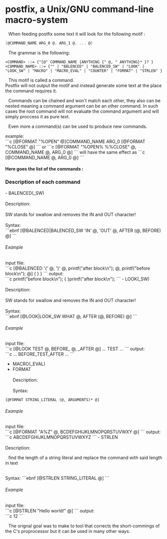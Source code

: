 # postfix, a Unix/GNU command-line macro-system
<style>
  p { text-indent: 10px; }
</style>
When feeding postfix some text it will look for the following motif :</br>
```c
[@COMMAND_NAME ARG_0 @, ARG_1 @, ... @]
```
The grammar is the following:
```ebnf
<COMMAND> ::= {"[@" COMMAND_NAME {ANYTHING {" @, " ANYTHING}* }? }
<COMMAND_NAME> ::= {"" | "BALENCED" | "BALENCED_SW" | "LOOK" | "LOOK_SW" | "MACRO" | "MACRO_EVAL" | "COUNTER" | "FORMAT" | "STRLEN" }
```
<p>This motif is called a command.</br>
Postfix will not output the motif and instead generate some text at the
place the command requires it.</p>
<p>Commands can be chained and won't match each other, they also can be
nested meaning a command argument can be an other command. In such cases
the root command will not evaluate the command argument and will simply proccess
it as pure text.</p>
<p>Even more a command(s) can be used to produce new commands.</br>
</p>
example:</br>
```c
[@FORMAT "%OPEN" @]COMMAND_NAME ARG_0 [@FORMAT "%CLOSE" @]
```
or
```c
[@FORMAT "%OPEN% %%CLOSE" @, COMMAND_NAME @, ARG_0 @]
```
will have the same effect as
```c
[@COMMAND_NAME @, ARG_0 @]
```
</br>
<h4>Here goes the list of the commands :</h4>

<h3>Description of each command</h3>
- BALENCED(_SW)</br>
</br>Description:</br>
</br>SW stands for swallow and removes the IN and OUT character!</br>
</br>Syntax:</br>
```ebnf
[@BALENCED|BALENCED_SW 'IN' @, 'OUT' @, AFTER (@, BEFORE) @]
```
<h6>Example</h6>
input file:</br>
```c
[@BALENCED '{' @, '}' @, printf("after block\n"); @, printf("before block\n"); @]
{
}
}
```
output:</br>
```c
printf("before block\n");
{
}printf("after block\n");
```
- LOOK(_SW)</br>
</br>Description:</br>
</br>SW stands for swallow and removes the IN and OUT character!</br>
</br>Syntax:</br>
```ebnf
[@LOOK|LOOK_SW WHAT @, AFTER (@, BEFORE) @]
```
<h6>Example</h6>
input file:</br>
```c
[@LOOK TEST @, BEFORE_ @, _AFTER @] ... TEST ...
```
output:</br>
```c
... BEFORE_TEST_AFTER ...
```

- MACRO(_EVAL)</br>
- FORMAT</br>
</br>Description:</br>
</br>Syntax:</br>
```ebnf
[@FORMAT STRING_LITERAL (@, ARGUMENTS)* @]
```
<h6>Example</h6>
input file:</br>
```c
[@FORMAT "A%Z" @, BCDEFGHIJKLMNOPQRSTUVWXY @]
```
output:</br>
```c
ABCDEFGHIJKLMNOPQRSTUVWXYZ
```
- STRLEN</br>
</br>
Description:
<p>find the length of a string literal and replace the command with said length in text<p>
</br>Syntax:
```ebnf
[@STRLEN STRING_LITERAL @]
```
<h6>Example</h6>
input file:</br>
```c
[@STRLEN "Hello world!" @]
```
output:</br>
```c
12
```

The orignal goal was to make to tool that corrects the short-commings of
the C's proprocessor but it can be used in many other ways.
